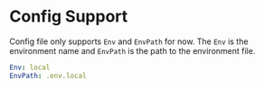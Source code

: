 # Config Support

Config file only supports `Env` and `EnvPath` for now. The `Env` is the environment name and `EnvPath` is the path to the environment file.

```yaml
Env: local
EnvPath: .env.local
```
